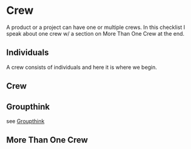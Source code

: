 # Crew

A product or a project can have one or multiple crews. In this checklist I speak about one crew w/ a section on More Than One Crew at the end.

## Individuals

A crew consists of individuals and here it is where we begin.

## Crew

## Groupthink

see [Groupthink](../Groupthink/README.md)

## More Than One Crew
